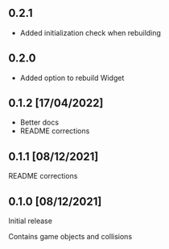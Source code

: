 ## 0.2.1

* Added initialization check when rebuilding

## 0.2.0 

* Added option to rebuild Widget

## 0.1.2 [17/04/2022]

* Better docs 
* README corrections

## 0.1.1 [08/12/2021]

README corrections

## 0.1.0 [08/12/2021]

Initial release

Contains game objects and collisions
